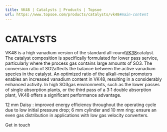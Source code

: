 ```yaml
---
title: VK48 | Catalysts | Products | Topsoe
url: https://www.topsoe.com/products/catalysts/vk48#main-content
---
```


# CATALYSTS

VK48 is a high vanadium version of the standard all-round[VK38](/products/catalysts/vk38)catalyst. The catalyst composition is specifically formulated for lower pass service, particularly where the process gas contains large amounts of SO3. The conversion ratio of SO2affects the balance between the active vanadium species in the catalyst. An optimized ratio of the alkali-metal promoters enables an increased vanadium content in VK48, resulting in a considerably enhanced activity. In high SO3gas environments, such as the lower passes of single absorption plants, or the third pass of a 3:1 double absorption plant, VK48 offers a significant performance advantage.

12 mm Daisy : improved energy efficiency throughout the operating cycle due to low initial pressure drop; 6 mm cylinder and 10 mm ring: ensure an even gas distribution in applications with low gas velocity converters.

Get in touch